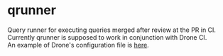 # qrunner
Query runner for executing queries merged after review at the PR in CI.  
Currently qrunner is supposed to work in conjunction with Drone CI.  
An example of Drone's configuration file is [here](.drone.yml).  

